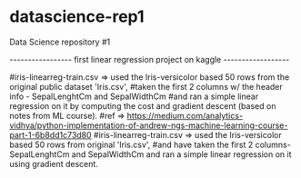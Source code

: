 # datascience-rep1
Data Science repository #1

----------------- first linear regression project on kaggle ------------------

#iris-linearreg-train.csv => used the Iris-versicolor based 50 rows from the original public dataset 'Iris.csv', 
#taken the first 2 columns w/ the header info - SepalLenghtCm and SepalWidthCm 
#and ran a simple linear regression on it by computing the cost and gradient descent (based on notes from ML course).
#ref => https://medium.com/analytics-vidhya/python-implementation-of-andrew-ngs-machine-learning-course-part-1-6b8dd1c73d80
#iris-linearreg-train.csv => used the Iris-versicolor based 50 rows from original 'Iris.csv', 
#and have taken the first 2 columns- SepalLenghtCm and SepalWidthCm and ran a simple linear regression on it using gradient descent.
